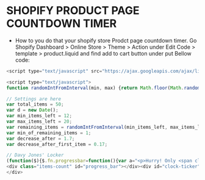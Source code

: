 # SHOPIFY PRODUCT PAGE COUNTDOWN TIMER
* How to you do that your shopify store Prodct page countdown timer. Go Shopify Dashboard > Online Store > Theme > Action under Edit Code > template > product.liquid and find add to cart button under put Bellow code:
 

<style>#progress_bar{margin-top:15px}.progressbar.progressbar{background:#ffe8e8;border:0px solid whitesmoke;height:11px}.progressbar.progressbar div{background:#d95350;height:11px}.progressbar.progressbar.active div{-webkit-animation:2s linear 0s normal none infinite running progress-bar-stripes;animation:2s linear 0s normal none infinite running progress-bar-stripes}.progress-striped.progressbar.progressbar div{background-image:-webkit-linear-gradient(45deg, rgba(255, 255, 255, 0.15) 25%, transparent 25%, transparent 50%, rgba(255, 255, 255, 0.15) 50%, rgba(255, 255, 255, 0.15) 75%, transparent 75%, transparent);background-image:linear-gradient(45deg, rgba(255, 255, 255, 0.15) 25%, rgba(0, 0, 0, 0) 25%, rgba(0, 0, 0, 0) 50%, rgba(255, 255, 255, 0.15) 50%, rgba(255, 255, 255, 0.15) 75%, rgba(0, 0, 0, 0) 75%, rgba(0, 0, 0, 0));background-size:40px 40px}.items-count{margin-top:0px;margin-bottom:0px}.count{color:#a94442;padding:1px}.items-count p{padding-bottom:5px;margin:0;text-transform:uppercase;font-weight:700;text-align:center;font-family:"Open Sans",Arial,sans-serif}.progressbar{position:relative;display:block;background-color:#ca0000;border:1px solid #ddd;margin-bottom:15px;-webkit-box-shadow:inset 0 1px 2px rgba(0, 0, 0, .1);box-shadow:inset 0 1px 2px rgba(0, 0, 0, .1)}.progressbar > div{background-color:#ca0000;width:0;margin-bottom:0;height:15px}.progressbar > div.less-than-ten{background-color:#ca0000 !important}#clock-ticker{display:block;margin-bottom:15px}#clock-ticker .block{position:relative;color:#000;font-weight:bold;float:left;text-align:center;width:25%}#clock-ticker .block .flip-top{width:88px;height:39px;line-height:40px;font-size:40px;text-align:center}#clock-ticker .block .label,span.flip-top{color:#000;font-weight:bold;text-align:center;font-size:14px;text-transform:uppercase;width:88px;line-height:25px;font-family:"Open Sans",Arial,sans-serif}</style>

```javascript
<script type="text/javascript" src="https://ajax.googleapis.com/ajax/libs/jquery/1.9.1/jquery.min.js"></script>

<script type="text/javascript">
function randomIntFromInterval(min, max) {return Math.floor(Math.random() * (max - min + 1) + min);}

// Settings are here
var total_items = 50;
var d = new Date();
var min_items_left = 12;
var max_items_left = 20;
var remaining_items = randomIntFromInterval(min_items_left, max_items_left);
var min_of_remaining_items = 1;
var decrease_after = 1.7; 
var decrease_after_first_item = 0.17; 

// Davy Jones' Locker
(function($){$.fn.progressbar=function(){var a="<p>Hurry! Only <span class='count'>"+remaining_items+"</span> left in stock.</p>"+"<div class='progressbar'><div style='width:100%'></div></div>";this.addClass('items-count');this.html(a+this.html());updateMeter(this);var b=this;setTimeout(function(){remaining_items--;if(remaining_items<min_of_remaining_items){remaining_items=randomIntFromInterval(min_items_left,max_items_left)}$('.count').css('background-color','#CE0201');$('.count').css('color','#fff');setTimeout(function(){$('.count').css('background-color','#fff');$('.count').css('color','#CE0201')},1000*60*0.03);b.find(".count").text(remaining_items);updateMeter(b)},1000*60*decrease_after_first_item);setInterval(function(){remaining_items--;if(remaining_items<min_of_remaining_items){remaining_items=randomIntFromInterval(min_items_left,max_items_left)}$('.count').css('background-color','#CE0201');$('.count').css('color','#fff');setTimeout(function(){$('.count').css('background-color','#fff');$('.count').css('color','#CE0201')},1000*60*0.03);b.find(".count").text(remaining_items);updateMeter(b)},1000*60*decrease_after)};function updateMeter(a){var b=100*remaining_items/total_items;if(remaining_items<10){a.find('.progressbar div:first').addClass('less-than-ten')}a.find('.progressbar').addClass('active progress-striped');setTimeout(function(){myanimate(a.find('.progressbar div:first'),b);a.find('.progressbar').removeClass('active progress-striped')},1000)}}(jQuery));function myanimate(a,b){var c=0;var d=parseInt(a.closest('.progressbar').css('width'));var e=Math.floor(100*parseInt(a.css('width'))/d);if(e>b){c=e}function frame(){if(e>b){c--}else{c++}a.css('width',c+'%');if(c==b||c<=0||c>=100)clearInterval(f)}var f=setInterval(frame,40)} jQuery.noConflict()(function($){$(document).ready(function(){$("#progress_bar").progressbar();var tag="ctdn-12-12".match(/\d+/g);var hour=14;var theDaysBox=$("#numdays");var theHoursBox=$("#numhours");var theMinsBox=$("#nummins");var theSecsBox=$("#numsecs");var d=new Date();var n=d.getDay();var date=1;var gg=0;var hh=0;var ii=0;var nsec=0-d.getSeconds();if(nsec<0){nsec=60-d.getSeconds();gg=1}var nmin=0-d.getMinutes()-gg;if(nmin<0){nmin=60-d.getMinutes()-gg;hh=1}var nhrs=14-d.getHours()-hh;if(nhrs<0){nhrs=38-d.getHours()-hh;ii=1}var ndat=date-1;if(ndat<0){var mmon=d.getMonth();ndat=30+date-d.getDate()-ii}theSecsBox.html(nsec);theMinsBox.html(nmin);theHoursBox.html(nhrs);theDaysBox.html(ndat);var refreshId=setInterval(function(){var e=theSecsBox.text();var a=theMinsBox.text();var c=theHoursBox.text();var b=theDaysBox.text();if(e==0&&a==0&&c==0&&b==0){}else{if(e==0&&a==0&&c==0){theDaysBox.html(b-1);theHoursBox.html("23");theMinsBox.html("59");theSecsBox.html("59")}else{if(e==0&&a==0){theHoursBox.html(c-1);theMinsBox.html("59");theSecsBox.html("59")}else{if(e==0){theMinsBox.html(a-1);theSecsBox.html("59")}else{theSecsBox.html(e-1)}}}}},1000);});});</script>
<div class="items-count" id="progress_bar"></div><div id="clock-ticker" class="clearfix"><div class="block"><span class="flip-top" id="numdays">0</span><br><span class="label">Days</span></div><div class="block"><span class="flip-top" id="numhours">1</span><br><span class="label">Hours</span></div><div class="block"><span class="flip-top" id="nummins">23</span><br><span class="label">Minutes</span></div><div class="block"><span class="flip-top" id="numsecs">36</span><br><span class="label">Seconds</span></div>
</div>
```